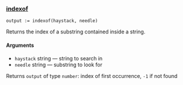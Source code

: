 ### [indexof](https://www.openpolicyagent.org/docs/policy-reference/#builtin-strings-indexof)

```rego
output := indexof(haystack, needle)
```

Returns the index of a substring contained inside a string.


#### Arguments

- `haystack` string — string to search in
- `needle` string — substring to look for


Returns `output` of type `number`: index of first occurrence, `-1` if not found
